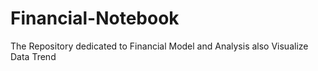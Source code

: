 # Financial-Notebook
The Repository dedicated to Financial Model and Analysis also Visualize Data Trend
